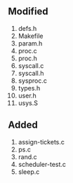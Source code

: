 ## Modified

1)  defs.h
2)  Makefile
3)  param.h
4)  proc.c
5)  proc.h
6)  syscall.c
7)  syscall.h
8)  sysproc.c
9)  types.h
10) user.h
11) usys.S

## Added
1) assign-tickets.c
2) ps.c
3) rand.c
4) scheduler-test.c
5) sleep.c
